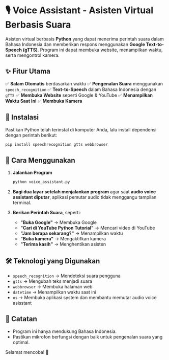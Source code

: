 # 🎙️ Voice Assistant - Asisten Virtual Berbasis Suara

Asisten virtual berbasis **Python** yang dapat menerima perintah suara dalam Bahasa Indonesia dan memberikan respons menggunakan **Google Text-to-Speech (gTTS)**. Program ini dapat membuka website, menampilkan waktu, serta mengontrol kamera.

## ✨ Fitur Utama
✅ **Salam Otomatis** berdasarkan waktu
✅ **Pengenalan Suara** menggunakan `speech_recognition`
✅ **Text-to-Speech** dalam Bahasa Indonesia dengan `gTTS`
✅ **Membuka Website** seperti Google & YouTube
✅ **Menampilkan Waktu Saat Ini**
✅ **Membuka Kamera** 

## 🔧 Instalasi
Pastikan Python telah terinstal di komputer Anda, lalu install dependensi dengan perintah berikut:
```bash
pip install speechrecognition gtts webbrowser
```

## 🚀 Cara Menggunakan
1. **Jalankan Program**
   ```bash
   python voice_assistant.py
   ```
2. **Bagi dua layar setelah menjalankan program** agar saat **audio voice assistant diputar**, aplikasi pemutar audio tidak menggangu tampilan terminal.

3. **Berikan Perintah Suara**, seperti:
   - **"Buka Google"** → Membuka Google
   - **"Cari di YouTube Python Tutorial"** → Mencari video di YouTube
   - **"Jam berapa sekarang?"** → Menampilkan waktu
   - **"Buka kamera"** → Mengaktifkan kamera
   - **"Terima kasih"** → Menghentikan asisten

## 🛠 Teknologi yang Digunakan
- `speech_recognition` → Mendeteksi suara pengguna
- `gtts` → Mengubah teks menjadi suara
- `webbrowser` → Membuka halaman web
- `datetime` → Menampilkan waktu saat ini
- `os` → Membuka aplikasi system dan membantu memutar audio voice asisstant

## 📌 Catatan
- Program ini hanya mendukung Bahasa Indonesia.
- Pastikan mikrofon berfungsi dengan baik untuk pengenalan suara yang optimal.

Selamat mencoba! 🚀

